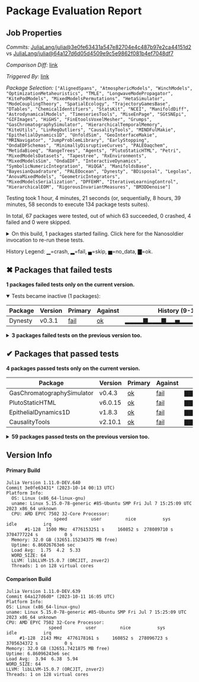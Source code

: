 # Package Evaluation Report

## Job Properties

*Commits:* [JuliaLang/julia@3e0fe63431a547e82704e4c487b97e2ca44151d2](https://github.com/JuliaLang/julia/commit/3e0fe63431a547e82704e4c487b97e2ca44151d2) vs [JuliaLang/julia@64a127d6d05d4509e9c5e9862f081b4ef7048df7](https://github.com/JuliaLang/julia/commit/64a127d6d05d4509e9c5e9862f081b4ef7048df7)

*Comparison Diff:* [link](https://github.com/JuliaLang/julia/compare/64a127d6d05d4509e9c5e9862f081b4ef7048df7...3e0fe63431a547e82704e4c487b97e2ca44151d2)

*Triggered By:* [link](https://github.com/JuliaLang/julia/pull/51674#issuecomment-1762415012)

*Package Selection:* `["AlignedSpans", "AtmosphericModels", "WinchModels", "OptimizationMetaheuristics", "TMLE", "LongwaveModePropagator", "KitePodModels", "MixedModelsPermutations", "HetaSimulator", "ModeCouplingTheory", "SpatialEcology", "TrajectoryGamesBase", "DTables", "ChemicalIdentifiers", "StatsKit", "NCEI", "ManifoldDiff", "AstrodynamicalModels", "TimeseriesTools", "MiseEnPage", "SGtSNEpi", "GIFImages", "HiGHS", "FinEtoolsVoxelMesher", "Grumps", "GasChromatographySimulator", "HierarchicalTemporalMemory", "KiteUtils", "LinRegOutliers", "CausalityTools", "MINDFulMakie", "EpithelialDynamics1D", "UnfoldSim", "GeoInterfaceMakie", "MRINavigator", "JumpProblemLibrary", "EarlyStopping", "OndaEDFSchemas", "MinimallyDisruptiveCurves", "PALEOaqchem", "MetidaBioeq", "RangeTrees", "Agents", "PlutoStaticHTML", "Petri", "MixedModelsDatasets", "Tapestree", "RxEnvironments", "MixedModelsSim", "OndaEDF", "InteractiveDynamics", "SymbolicNumericIntegration", "HiQGA", "ManifoldsBase", "BayesianQuadrature", "PALEOocean", "Dynesty", "BDisposal", "Legolas", "AnovaMixedModels", "GeometricIntegrators", "MixedModelsSerialization", "DPFEHM", "IterativeLearningControl", "HierarchicalEOM", "RigorousInvariantMeasures", "BM3DDenoise"]`

Testing took 1 hour, 4 minutes, 21 seconds (or, sequentially, 8 hours, 39 minutes, 58 seconds to execute 134 package tests suites).

In total, 67 packages were tested, out of which 63 succeeded, 0 crashed, 4 failed and 0 were skipped.


<details><summary>On this build, 1 packages started failing. Click here for the Nanosoldier invocation to re-run these tests.</summary>
<p>

```
@nanosoldier `runtests(["Dynesty"])`
```

</p>
</details>


History Legend: ▁=crash, ▂=fail, ▄=skip, ▅=no_data, ▇=ok.

## ✖ Packages that failed tests

**1 packages failed tests only on the current version.**

<details open><summary>Tests became inactive (1 packages):</summary>
<p>


| Package | Version | Primary | Against | History (9-13 to 10-12) |
| ------- | ------- | ------- | ------- | ------- |
| Dynesty | v0.3.1 | [fail](https://s3.amazonaws.com/julialang-reports/nanosoldier/pkgeval/by_hash/3e0fe63_vs_64a127d/Dynesty.primary.log) | [ok](https://s3.amazonaws.com/julialang-reports/nanosoldier/pkgeval/by_hash/3e0fe63_vs_64a127d/Dynesty.against.log) | <span class="history">▂▂▂▂▇▂▂▂▇▂▂▅▂▂▂▇▇▇▂▇▇▅▇▇▂▂▂▇▂▂</span> |

</p>
</details>

<details><summary><strong>3 packages failed tests on the previous version too.</strong></summary>
<p>

<details open><summary>Package has test failures (1 packages):</summary>
<p>


| Package | History (9-13 to 10-12) |
| ------- | ------- |
| [BayesianQuadrature v0.2.2](https://s3.amazonaws.com/julialang-reports/nanosoldier/pkgeval/by_hash/3e0fe63_vs_64a127d/BayesianQuadrature.primary.log) | <span class="history">▇▇▇▇▇▂▇▇▂▇▇▅▇▇▇▇▂▇▇▇▇▅▇▇▇▇▇▇▇▇</span> |

</p>
</details>

<details open><summary>Test duration exceeded the time limit (2 packages):</summary>
<p>


| Package | History (9-13 to 10-12) |
| ------- | ------- |
| [BM3DDenoise v1.0.1](https://s3.amazonaws.com/julialang-reports/nanosoldier/pkgeval/by_hash/3e0fe63_vs_64a127d/BM3DDenoise.primary.log) | <span class="history">▂▇▂▂▇▂▇▇▂▇▂▅▂▇▂▇▂▂▂▂▂▅▂▇▂▇▂▂▂▂</span> |
| [RigorousInvariantMeasures v0.2.1](https://s3.amazonaws.com/julialang-reports/nanosoldier/pkgeval/by_hash/3e0fe63_vs_64a127d/RigorousInvariantMeasures.primary.log) | <span class="history">▇▇▇▇▂▂▇▇▇▇▇▅▂▇▂▂▂▂▂▂▂▅▂▂▇▂▂▇▂▂</span> |

</p>
</details>

</p>
</details>


## ✔ Packages that passed tests

**4 packages passed tests only on the current version.**

| Package | Version | Primary | Against | History (9-13 to 10-12) |
| ------- | ------- | ------- | ------- | ------- |
| GasChromatographySimulator | v0.4.3 | [ok](https://s3.amazonaws.com/julialang-reports/nanosoldier/pkgeval/by_hash/3e0fe63_vs_64a127d/GasChromatographySimulator.primary.log) | [fail](https://s3.amazonaws.com/julialang-reports/nanosoldier/pkgeval/by_hash/3e0fe63_vs_64a127d/GasChromatographySimulator.against.log) | <span class="history">▇▇▇▇▇▇▇▇▇▇▇▅▇▇▇▇▇▇▇▇▂▅▇▇▂▂▇▇▇▇</span> |
| PlutoStaticHTML | v6.0.15 | [ok](https://s3.amazonaws.com/julialang-reports/nanosoldier/pkgeval/by_hash/3e0fe63_vs_64a127d/PlutoStaticHTML.primary.log) | [fail](https://s3.amazonaws.com/julialang-reports/nanosoldier/pkgeval/by_hash/3e0fe63_vs_64a127d/PlutoStaticHTML.against.log) | <span class="history">▇▇▇▇▇▇▇▇▂▂▂▅▂▇▂▇▂▂▇▇▂▅▂▂▂▂▇▂▂▇</span> |
| EpithelialDynamics1D | v1.8.3 | [ok](https://s3.amazonaws.com/julialang-reports/nanosoldier/pkgeval/by_hash/3e0fe63_vs_64a127d/EpithelialDynamics1D.primary.log) | [fail](https://s3.amazonaws.com/julialang-reports/nanosoldier/pkgeval/by_hash/3e0fe63_vs_64a127d/EpithelialDynamics1D.against.log) | <span class="history">▇▇▇▇▇▇▇▇▇▇▂▅▂▂▂▂▂▂▂▂▂▅▇▇▇▇▇▇▇▇</span> |
| CausalityTools | v2.10.1 | [ok](https://s3.amazonaws.com/julialang-reports/nanosoldier/pkgeval/by_hash/3e0fe63_vs_64a127d/CausalityTools.primary.log) | [fail](https://s3.amazonaws.com/julialang-reports/nanosoldier/pkgeval/by_hash/3e0fe63_vs_64a127d/CausalityTools.against.log) | <span class="history">▇▇▇▇▇▇▇▇▇▇▇▅▇▇▂▂▇▇▂▂▇▅▇▂▇▂▇▇▇▇</span> |

<details><summary><strong>59 packages passed tests on the previous version too.</strong></summary>
<p>

| Package | History (9-13 to 10-12) |
| ------- | ------- |
| [HiGHS v1.7.3](https://s3.amazonaws.com/julialang-reports/nanosoldier/pkgeval/by_hash/3e0fe63_vs_64a127d/HiGHS.primary.log) | <span class="history">▇▇▇▇▇▇▇▇▇▇▇▅▇▇▇▇▇▇▇▇▇▅▇▇▇▇▇▇▇▇</span> |
| [EarlyStopping v0.3.0](https://s3.amazonaws.com/julialang-reports/nanosoldier/pkgeval/by_hash/3e0fe63_vs_64a127d/EarlyStopping.primary.log) | <span class="history">▇▇▇▂▇▇▇▇▇▇▇▅▇▇▇▇▇▇▂▇▇▅▇▇▇▂▂▂▇▇</span> |
| [ManifoldsBase v0.14.12](https://s3.amazonaws.com/julialang-reports/nanosoldier/pkgeval/by_hash/3e0fe63_vs_64a127d/ManifoldsBase.primary.log) | <span class="history">▇▇▇▇▇▇▇▇▇▇▇▅▇▇▇▇▇▇▇▇▇▅▇▇▇▇▇▇▇▇</span> |
| [ManifoldDiff v0.3.6](https://s3.amazonaws.com/julialang-reports/nanosoldier/pkgeval/by_hash/3e0fe63_vs_64a127d/ManifoldDiff.primary.log) | <span class="history">▇▇▇▇▇▇▇▇▇▇▇▅▇▂▇▇▇▇▇▇▇▅▇▇▇▂▇▇▇▇</span> |
| [Legolas v0.5.15](https://s3.amazonaws.com/julialang-reports/nanosoldier/pkgeval/by_hash/3e0fe63_vs_64a127d/Legolas.primary.log) | <span class="history">▇▇▇▇▇▇▇▇▇▇▇▅▇▇▇▇▇▇▇▇▇▅▇▇▇▇▇▇▇▇</span> |
| [KiteUtils v0.4.8](https://s3.amazonaws.com/julialang-reports/nanosoldier/pkgeval/by_hash/3e0fe63_vs_64a127d/KiteUtils.primary.log) | <span class="history">▇▇▇▇▇▇▇▇▇▇▇▅▇▇▇▇▇▇▇▇▇▅▇▇▇▇▇▇▇▇</span> |
| [Agents v5.17.1](https://s3.amazonaws.com/julialang-reports/nanosoldier/pkgeval/by_hash/3e0fe63_vs_64a127d/Agents.primary.log) | <span class="history">▇▇▇▇▇▇▇▇▇▇▇▅▇▇▇▇▇▇▇▇▇▅▇▇▇▇▇▇▇▇</span> |
| [GeometricIntegrators v0.13.0](https://s3.amazonaws.com/julialang-reports/nanosoldier/pkgeval/by_hash/3e0fe63_vs_64a127d/GeometricIntegrators.primary.log) | <span class="history">▇▇▇▇▇▇▇▇▇▇▇▅▂▇▇▂▇▇▇▇▇▅▇▇▇▂▇▇▂▇</span> |
| [WinchModels v0.1.1](https://s3.amazonaws.com/julialang-reports/nanosoldier/pkgeval/by_hash/3e0fe63_vs_64a127d/WinchModels.primary.log) | <span class="history">▇▇▇▇▇▇▇▇▇▇▇▅▇▇▇▇▇▇▇▇▇▅▇▇▇▇▇▇▇▇</span> |
| [TrajectoryGamesBase v0.3.7](https://s3.amazonaws.com/julialang-reports/nanosoldier/pkgeval/by_hash/3e0fe63_vs_64a127d/TrajectoryGamesBase.primary.log) | <span class="history">▇▇▇▇▇▇▇▇▇▇▇▅▇▇▇▇▂▇▇▇▇▅▇▇▇▇▇▂▇▇</span> |
| [ChemicalIdentifiers v0.1.9](https://s3.amazonaws.com/julialang-reports/nanosoldier/pkgeval/by_hash/3e0fe63_vs_64a127d/ChemicalIdentifiers.primary.log) | <span class="history">▇▇▇▇▇▇▇▇▇▇▇▅▇▇▇▇▇▇▇▇▇▅▇▇▇▇▇▇▇▇</span> |
| [AtmosphericModels v0.1.5](https://s3.amazonaws.com/julialang-reports/nanosoldier/pkgeval/by_hash/3e0fe63_vs_64a127d/AtmosphericModels.primary.log) | <span class="history">▇▇▇▇▇▇▇▇▇▇▇▅▇▇▇▇▇▇▇▇▇▅▇▇▇▇▇▇▇▇</span> |
| [KitePodModels v0.2.1](https://s3.amazonaws.com/julialang-reports/nanosoldier/pkgeval/by_hash/3e0fe63_vs_64a127d/KitePodModels.primary.log) | <span class="history">▇▇▇▇▇▇▇▇▇▇▇▅▇▇▇▇▇▇▇▇▇▅▇▇▇▇▇▇▇▇</span> |
| [OndaEDFSchemas v0.2.2](https://s3.amazonaws.com/julialang-reports/nanosoldier/pkgeval/by_hash/3e0fe63_vs_64a127d/OndaEDFSchemas.primary.log) | <span class="history">▇▇▇▇▇▇▇▇▇▇▇▅▇▇▇▇▇▇▇▇▇▅▇▇▇▇▇▇▇▇</span> |
| [AlignedSpans v0.2.6](https://s3.amazonaws.com/julialang-reports/nanosoldier/pkgeval/by_hash/3e0fe63_vs_64a127d/AlignedSpans.primary.log) | <span class="history">▇▇▇▇▇▇▇▇▇▇▇▅▇▇▇▇▇▇▇▇▇▅▇▇▇▇▇▇▇▇</span> |
| [MixedModelsSim v0.2.7](https://s3.amazonaws.com/julialang-reports/nanosoldier/pkgeval/by_hash/3e0fe63_vs_64a127d/MixedModelsSim.primary.log) | <span class="history">▇▇▇▇▇▇▇▇▇▇▇▅▇▇▇▇▇▇▇▇▇▅▇▇▇▇▇▇▇▇</span> |
| [GeoInterfaceMakie v0.1.3](https://s3.amazonaws.com/julialang-reports/nanosoldier/pkgeval/by_hash/3e0fe63_vs_64a127d/GeoInterfaceMakie.primary.log) | <span class="history">▇▇▇▇▇▇▇▇▇▇▂▅▂▂▂▂▂▂▂▂▂▅▇▇▇▇▇▇▇▇</span> |
| [SpatialEcology v0.9.15](https://s3.amazonaws.com/julialang-reports/nanosoldier/pkgeval/by_hash/3e0fe63_vs_64a127d/SpatialEcology.primary.log) | <span class="history">▇▇▇▇▇▇▇▇▇▇▇▅▇▇▇▇▇▇▇▇▇▅▇▇▇▇▇▇▇▇</span> |
| [InteractiveDynamics v0.22.1](https://s3.amazonaws.com/julialang-reports/nanosoldier/pkgeval/by_hash/3e0fe63_vs_64a127d/InteractiveDynamics.primary.log) | <span class="history">▇▇▇▇▇▇▇▇▇▇▂▅▂▂▂▂▂▂▂▂▂▅▂▇▇▇▇▇▇▇</span> |
| [FinEtoolsVoxelMesher v2.0.1](https://s3.amazonaws.com/julialang-reports/nanosoldier/pkgeval/by_hash/3e0fe63_vs_64a127d/FinEtoolsVoxelMesher.primary.log) | <span class="history">▇▇▇▇▇▇▇▇▇▇▇▅▇▇▇▇▇▇▇▇▇▅▇▂▇▇▇▂▇▇</span> |
| [HiQGA v0.3.12](https://s3.amazonaws.com/julialang-reports/nanosoldier/pkgeval/by_hash/3e0fe63_vs_64a127d/HiQGA.primary.log) | <span class="history">▇▇▇▇▇▇▇▇▇▇▇▅▇▇▇▇▇▂▂▂▇▅▇▂▇▇▂▇▇▂</span> |
| [AstrodynamicalModels v3.0.0](https://s3.amazonaws.com/julialang-reports/nanosoldier/pkgeval/by_hash/3e0fe63_vs_64a127d/AstrodynamicalModels.primary.log) | <span class="history">▇▇▇▇▇▇▇▇▇▇▇▅▇▇▇▇▂▇▇▇▇▅▇▇▇▂▇▇▇▇</span> |
| [JumpProblemLibrary v0.1.4](https://s3.amazonaws.com/julialang-reports/nanosoldier/pkgeval/by_hash/3e0fe63_vs_64a127d/JumpProblemLibrary.primary.log) | <span class="history">▇▇▇▇▇▇▇▇▇▇▇▅▇▇▇▇▂▂▇▇▇▅▇▇▇▂▇▂▂▇</span> |
| [PALEOaqchem v0.3.1](https://s3.amazonaws.com/julialang-reports/nanosoldier/pkgeval/by_hash/3e0fe63_vs_64a127d/PALEOaqchem.primary.log) | <span class="history">▇▇▇▇▇▇▇▇▇▇▇▅▇▂▂▇▇▇▂▇▇▅▇▇▇▂▇▇▂▇</span> |
| [IterativeLearningControl v0.1.1](https://s3.amazonaws.com/julialang-reports/nanosoldier/pkgeval/by_hash/3e0fe63_vs_64a127d/IterativeLearningControl.primary.log) | <span class="history">▇▇▇▇▇▇▇▇▇▇▂▅▂▂▂▂▂▂▂▂▂▅▂▇▇▂▇▇▇▂</span> |
| [Petri v1.3.0](https://s3.amazonaws.com/julialang-reports/nanosoldier/pkgeval/by_hash/3e0fe63_vs_64a127d/Petri.primary.log) | <span class="history">▇▇▇▇▇▇▇▇▇▇▇▅▇▇▇▇▇▇▂▇▇▅▂▇▇▇▂▇▇▇</span> |
| [RangeTrees v0.3.1](https://s3.amazonaws.com/julialang-reports/nanosoldier/pkgeval/by_hash/3e0fe63_vs_64a127d/RangeTrees.primary.log) | <span class="history">▇▇▇▇▇▇▇▇▇▇▇▅▇▇▇▇▇▇▇▇▇▅▇▇▇▇▇▇▇▇</span> |
| [MixedModelsDatasets v0.1.0](https://s3.amazonaws.com/julialang-reports/nanosoldier/pkgeval/by_hash/3e0fe63_vs_64a127d/MixedModelsDatasets.primary.log) | <span class="history">▇▇▇▇▇▇▇▇▇▇▇▅▇▇▇▇▇▇▇▇▇▅▇▇▇▇▇▇▇▇</span> |
| [OptimizationMetaheuristics v0.1.3](https://s3.amazonaws.com/julialang-reports/nanosoldier/pkgeval/by_hash/3e0fe63_vs_64a127d/OptimizationMetaheuristics.primary.log) | <span class="history">▇▇▇▂▇▇▇▂▇▇▇▅▇▇▇▇▇▇▂▂▇▅▇▇▇▇▂▇▇▂</span> |
| [NCEI v1.1.2](https://s3.amazonaws.com/julialang-reports/nanosoldier/pkgeval/by_hash/3e0fe63_vs_64a127d/NCEI.primary.log) | <span class="history">▇▇▇▇▇▇▇▇▇▇▇▅▇▇▇▇▇▇▇▇▇▅▇▇▂▂▂▇▂▇</span> |
| [OndaEDF v0.12.2](https://s3.amazonaws.com/julialang-reports/nanosoldier/pkgeval/by_hash/3e0fe63_vs_64a127d/OndaEDF.primary.log) | <span class="history">▇▇▇▇▇▇▇▇▇▇▇▅▇▇▇▇▇▇▇▇▇▅▇▇▇▇▇▇▇▇</span> |
| [GIFImages v0.1.0](https://s3.amazonaws.com/julialang-reports/nanosoldier/pkgeval/by_hash/3e0fe63_vs_64a127d/GIFImages.primary.log) | <span class="history">▇▇▇▇▇▇▇▇▇▇▇▅▇▇▇▇▇▇▇▇▇▅▇▇▇▇▇▇▇▇</span> |
| [MixedModelsSerialization v0.1.1](https://s3.amazonaws.com/julialang-reports/nanosoldier/pkgeval/by_hash/3e0fe63_vs_64a127d/MixedModelsSerialization.primary.log) | <span class="history">▇▇▇▇▇▇▇▇▇▇▇▅▇▇▇▇▇▇▇▇▇▅▇▇▇▇▇▇▇▇</span> |
| [UnfoldSim v0.1.6](https://s3.amazonaws.com/julialang-reports/nanosoldier/pkgeval/by_hash/3e0fe63_vs_64a127d/UnfoldSim.primary.log) | <span class="history">▇▇▇▇▇▇▇▇▇▇▇▅▇▇▇▇▇▇▇▇▇▅▇▇▇▇▇▇▇▇</span> |
| [AnovaMixedModels v0.2.2](https://s3.amazonaws.com/julialang-reports/nanosoldier/pkgeval/by_hash/3e0fe63_vs_64a127d/AnovaMixedModels.primary.log) | <span class="history">▇▇▇▇▇▇▇▇▇▇▇▅▇▇▇▇▇▇▇▇▇▅▇▇▇▇▇▇▇▇</span> |
| [MetidaBioeq v0.2.2](https://s3.amazonaws.com/julialang-reports/nanosoldier/pkgeval/by_hash/3e0fe63_vs_64a127d/MetidaBioeq.primary.log) | <span class="history">▇▇▇▇▇▇▇▇▇▇▇▅▇▇▇▇▇▇▇▇▇▅▇▇▇▇▇▇▇▇</span> |
| [StatsKit v0.3.1](https://s3.amazonaws.com/julialang-reports/nanosoldier/pkgeval/by_hash/3e0fe63_vs_64a127d/StatsKit.primary.log) | <span class="history">▇▇▇▇▇▇▇▇▇▇▇▅▇▇▇▇▇▇▇▇▇▅▇▇▇▇▇▂▇▇</span> |
| [DTables v0.4.2](https://s3.amazonaws.com/julialang-reports/nanosoldier/pkgeval/by_hash/3e0fe63_vs_64a127d/DTables.primary.log) | <span class="history">▇▇▇▇▇▇▇▇▇▇▇▅▇▇▇▇▇▇▇▇▇▅▇▇▇▇▇▇▇▇</span> |
| [SGtSNEpi v0.3.6](https://s3.amazonaws.com/julialang-reports/nanosoldier/pkgeval/by_hash/3e0fe63_vs_64a127d/SGtSNEpi.primary.log) | <span class="history">▇▇▇▇▇▇▇▇▇▇▂▅▂▂▂▂▂▂▂▂▂▅▇▇▇▇▇▇▇▇</span> |
| [HierarchicalTemporalMemory v0.3.3](https://s3.amazonaws.com/julialang-reports/nanosoldier/pkgeval/by_hash/3e0fe63_vs_64a127d/HierarchicalTemporalMemory.primary.log) | <span class="history">▇▇▇▇▇▇▇▇▇▇▇▅▇▇▇▇▇▇▇▇▇▅▇▇▇▇▇▇▇▂</span> |
| [Grumps v0.2.4](https://s3.amazonaws.com/julialang-reports/nanosoldier/pkgeval/by_hash/3e0fe63_vs_64a127d/Grumps.primary.log) | <span class="history">▇▇▇▇▇▇▇▇▇▇▇▅▇▇▇▇▇▇▇▇▇▅▇▇▇▇▇▇▇▇</span> |
| [LinRegOutliers v0.11.1](https://s3.amazonaws.com/julialang-reports/nanosoldier/pkgeval/by_hash/3e0fe63_vs_64a127d/LinRegOutliers.primary.log) | <span class="history">▇▇▇▇▇▇▇▇▇▇▇▅▇▇▇▇▇▇▇▇▇▅▇▇▇▇▇▇▇▇</span> |
| [RxEnvironments v0.1.0](https://s3.amazonaws.com/julialang-reports/nanosoldier/pkgeval/by_hash/3e0fe63_vs_64a127d/RxEnvironments.primary.log) | <span class="history">▇▇▇▇▇▇▇▇▇▇▇▅▇▂▇▇▇▇▇▇▇▅▇▇▇▇▇▇▇▇</span> |
| [Tapestree v0.2.0](https://s3.amazonaws.com/julialang-reports/nanosoldier/pkgeval/by_hash/3e0fe63_vs_64a127d/Tapestree.primary.log) | <span class="history">▇▇▇▇▇▇▇▇▇▇▇▅▇▇▇▇▇▇▇▇▇▅▇▇▇▇▂▇▇▂</span> |
| [DPFEHM v0.1.1](https://s3.amazonaws.com/julialang-reports/nanosoldier/pkgeval/by_hash/3e0fe63_vs_64a127d/DPFEHM.primary.log) | <span class="history">▇▇▇▇▇▇▇▇▇▇▂▅▇▂▇▇▂▇▇▇▇▅▇▂▇▇▇▂▇▇</span> |
| [TMLE v0.11.4](https://s3.amazonaws.com/julialang-reports/nanosoldier/pkgeval/by_hash/3e0fe63_vs_64a127d/TMLE.primary.log) | <span class="history">▇▇▇▇▇▇▇▇▇▇▇▅▇▇▇▇▇▇▇▇▇▅▇▇▇▇▇▇▇▇</span> |
| [HetaSimulator v0.4.13](https://s3.amazonaws.com/julialang-reports/nanosoldier/pkgeval/by_hash/3e0fe63_vs_64a127d/HetaSimulator.primary.log) | <span class="history">▇▇▇▇▇▇▇▇▇▇▇▅▇▇▇▇▇▇▇▇▇▅▇▇▇▇▇▇▇▇</span> |
| [ModeCouplingTheory v0.8.0](https://s3.amazonaws.com/julialang-reports/nanosoldier/pkgeval/by_hash/3e0fe63_vs_64a127d/ModeCouplingTheory.primary.log) | <span class="history">▇▇▇▇▇▇▇▇▇▇▇▅▇▇▇▇▇▇▇▇▇▅▇▇▇▇▇▇▇▇</span> |
| [MixedModelsPermutations v0.1.4](https://s3.amazonaws.com/julialang-reports/nanosoldier/pkgeval/by_hash/3e0fe63_vs_64a127d/MixedModelsPermutations.primary.log) | <span class="history">▇▇▇▇▇▇▇▇▇▇▇▅▇▇▇▇▇▇▇▇▇▅▇▇▇▇▇▇▇▇</span> |
| [PALEOocean v0.4.3](https://s3.amazonaws.com/julialang-reports/nanosoldier/pkgeval/by_hash/3e0fe63_vs_64a127d/PALEOocean.primary.log) | <span class="history">▇▇▇▇▇▇▇▇▇▇▇▅▇▇▇▂▇▇▂▇▇▅▇▇▇▇▂▂▂▂</span> |
| [MINDFulMakie v0.1.0](https://s3.amazonaws.com/julialang-reports/nanosoldier/pkgeval/by_hash/3e0fe63_vs_64a127d/MINDFulMakie.primary.log) | <span class="history">▇▇▇▇▇▇▇▇▇▇▂▅▂▂▂▂▂▂▂▂▂▅▂▇▇▇▇▂▇▇</span> |
| [HierarchicalEOM v0.4.0](https://s3.amazonaws.com/julialang-reports/nanosoldier/pkgeval/by_hash/3e0fe63_vs_64a127d/HierarchicalEOM.primary.log) | <span class="history">▇▇▇▇▇▇▇▇▇▇▇▅▂▂▂▂▂▂▂▂▂▅▂▂▂▂▂▂▂▂</span> |
| [SymbolicNumericIntegration v1.3.0](https://s3.amazonaws.com/julialang-reports/nanosoldier/pkgeval/by_hash/3e0fe63_vs_64a127d/SymbolicNumericIntegration.primary.log) | <span class="history">▇▇▇▇▇▇▇▇▇▇▇▅▇▇▇▇▇▂▇▇▇▅▂▇▂▂▂▂▂▇</span> |
| [TimeseriesTools v0.2.2](https://s3.amazonaws.com/julialang-reports/nanosoldier/pkgeval/by_hash/3e0fe63_vs_64a127d/TimeseriesTools.primary.log) | <span class="history">▇▇▇▇▇▇▇▇▇▇▂▅▂▂▂▂▂▂▂▂▂▅▇▂▂▇▇▇▇▇</span> |
| [MiseEnPage v0.2.1](https://s3.amazonaws.com/julialang-reports/nanosoldier/pkgeval/by_hash/3e0fe63_vs_64a127d/MiseEnPage.primary.log) | <span class="history">▇▇▇▇▇▇▇▇▇▇▇▅▇▇▇▇▇▇▇▂▇▅▇▂▇▂▂▇▇▇</span> |
| [MinimallyDisruptiveCurves v0.3.2](https://s3.amazonaws.com/julialang-reports/nanosoldier/pkgeval/by_hash/3e0fe63_vs_64a127d/MinimallyDisruptiveCurves.primary.log) | <span class="history">▇▇▇▇▇▇▇▇▇▇▇▅▇▇▇▇▇▇▂▇▇▅▇▇▇▂▇▇▇▇</span> |
| [LongwaveModePropagator v0.3.5](https://s3.amazonaws.com/julialang-reports/nanosoldier/pkgeval/by_hash/3e0fe63_vs_64a127d/LongwaveModePropagator.primary.log) | <span class="history">▇▇▇▇▇▇▇▇▇▇▇▅▂▂▂▇▂▂▂▂▇▅▂▂▇▇▇▇▇▇</span> |
| [MRINavigator v0.0.1](https://s3.amazonaws.com/julialang-reports/nanosoldier/pkgeval/by_hash/3e0fe63_vs_64a127d/MRINavigator.primary.log) | <span class="history">▇▇▇▇▇▇▇▇▇▇▇▅▇▇▇▇▇▇▇▇▇▅▇▇▂▇▇▇▇▇</span> |
| [BDisposal v0.0.3](https://s3.amazonaws.com/julialang-reports/nanosoldier/pkgeval/by_hash/3e0fe63_vs_64a127d/BDisposal.primary.log) | <span class="history">▇▇▇▇▇▇▇▇▇▇▇▅▇▇▇▇▇▇▇▂▇▅▇▇▇▇▇▇▇▂</span> |

</p>
</details>


## Version Info

#### Primary Build

```
Julia Version 1.11.0-DEV.640
Commit 3e0fe63431* (2023-10-14 00:13 UTC)
Platform Info:
  OS: Linux (x86_64-linux-gnu)
  uname: Linux 5.15.0-78-generic #85-Ubuntu SMP Fri Jul 7 15:25:09 UTC 2023 x86_64 unknown
  CPU: AMD EPYC 7502 32-Core Processor: 
                  speed         user         nice          sys         idle          irq
       #1-128  1500 MHz  4776153251 s     160852 s  278089710 s  3704777224 s          0 s
  Memory: 32.0 GB (32651.15234375 MB free)
  Uptime: 6.86026763e6 sec
  Load Avg:  1.75  4.2  5.33
  WORD_SIZE: 64
  LLVM: libLLVM-15.0.7 (ORCJIT, znver2)
  Threads: 1 on 128 virtual cores

```

  #### Comparison Build

  ```
Julia Version 1.11.0-DEV.639
Commit 64a127d6d0* (2023-10-11 16:05 UTC)
Platform Info:
  OS: Linux (x86_64-linux-gnu)
  uname: Linux 5.15.0-78-generic #85-Ubuntu SMP Fri Jul 7 15:25:09 UTC 2023 x86_64 unknown
  CPU: AMD EPYC 7502 32-Core Processor: 
                  speed         user         nice          sys         idle          irq
       #1-128  2143 MHz  4776178161 s     160852 s  278096723 s  3705634372 s          0 s
  Memory: 32.0 GB (32651.7421875 MB free)
  Uptime: 6.86096243e6 sec
  Load Avg:  3.94  6.38  5.94
  WORD_SIZE: 64
  LLVM: libLLVM-15.0.7 (ORCJIT, znver2)
  Threads: 1 on 128 virtual cores

  ```
  <!-- Generated on 2023-10-15T02:20:49.545 -->
